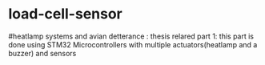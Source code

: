 # load-cell-sensor
#heatlamp systems and avian detterance : thesis relared part 1:
this part is done using STM32 Microcontrollers with multiple actuators(heatlamp and a buzzer) and sensors

